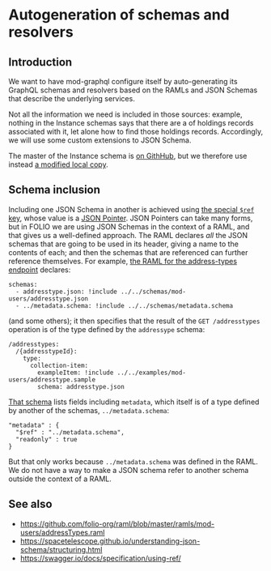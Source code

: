 # Autogeneration of schemas and resolvers


## Introduction

We want to have mod-graphql configure itself by auto-generating its GraphQL schemas and resolvers based on the RAMLs and JSON Schemas that describe the underlying services.

Not all the information we need is included in those sources:  example, nothing in the Instance schemas says that there are a  of holdings records associated with it, let alone how to find those holdings records. Accordingly, we will use some custom extensions to JSON Schema.

The master of the Instance schema is [on
GithHub](https://github.com/folio-org/mod-inventory/blob/master/ramls/instance.json),
but we therefore use instead [a modified local copy](inputs/instance.json).


## Schema inclusion

Including one JSON Schema in another is achieved using [the special `$ref` key](https://spacetelescope.github.io/understanding-json-schema/structuring.html), whose value is a [JSON Pointer](https://tools.ietf.org/html/rfc6901). JSON Pointers can take many forms, but in FOLIO we are using JSON Schemas in the context of a RAML, and that gives us a well-defined approach. The RAML declares _all_ the JSON schemas that are going to be used in its header, giving a name to the contents of each; and then the schemas that are referenced can further reference themselves. For example, [the RAML for the address-types endpoint](https://github.com/folio-org/raml/blob/master/ramls/mod-users/addressTypes.raml) declares:

	schemas:
	  - addresstype.json: !include ../../schemas/mod-users/addresstype.json
	  - ../metadata.schema: !include ../../schemas/metadata.schema

(and some others); it then specifies that the result of the `GET /addresstypes` operation is of the type defined by the `addressype` schema:

	/addresstypes:
	  /{addresstypeId}:
	    type:
	      collection-item:
	        exampleItem: !include ../../examples/mod-users/addresstype.sample
	        schema: addresstype.json

[That schema](https://github.com/folio-org/raml/blob/master/ramls/mod-users/addressTypes.raml) lists fields including `metadata`, which itself is of a type defined by another of the schemas, `../metadata.schema`:

	"metadata" : {
	  "$ref" : "../metadata.schema",
	  "readonly" : true
	}

But that only works because `../metadata.schema` was defined in the RAML. We do not have a way to make a JSON schema refer to another schema outside the context of a RAML.


## See also

* https://github.com/folio-org/raml/blob/master/ramls/mod-users/addressTypes.raml
* https://spacetelescope.github.io/understanding-json-schema/structuring.html
* https://swagger.io/docs/specification/using-ref/

